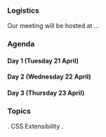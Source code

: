 ### Logistics

Our meeting will be hosted at …

### Agenda

#### Day 1 (Tuesday 21 April)

#### Day 2 (Wednesday 22 April)

#### Day 3 (Thursday 23 April)

### Topics

. CSS Extensibility
. 
